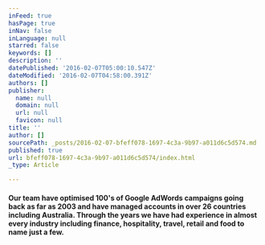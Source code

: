```yaml
---
inFeed: true
hasPage: true
inNav: false
inLanguage: null
starred: false
keywords: []
description: ''
datePublished: '2016-02-07T05:00:10.547Z'
dateModified: '2016-02-07T04:58:00.391Z'
authors: []
publisher:
  name: null
  domain: null
  url: null
  favicon: null
title: ''
author: []
sourcePath: _posts/2016-02-07-bfeff078-1697-4c3a-9b97-a011d6c5d574.md
published: true
url: bfeff078-1697-4c3a-9b97-a011d6c5d574/index.html
_type: Article

---
```

#### Our team have optimised 100's of Google AdWords campaigns going back as far as 2003 and have managed accounts in over 26 countries including Australia. Through the years we have had experience in almost every industry including finance, hospitality, travel, retail and food to name just a few.